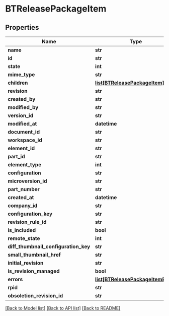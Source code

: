 # BTReleasePackageItem

## Properties
Name | Type | Description | Notes
------------ | ------------- | ------------- | -------------
**name** | **str** |  | [optional] 
**id** | **str** |  | [optional] 
**state** | **int** |  | [optional] 
**mime_type** | **str** |  | [optional] 
**children** | [**list[BTReleasePackageItem]**](BTReleasePackageItem.md) |  | [optional] 
**revision** | **str** |  | [optional] 
**created_by** | **str** |  | [optional] 
**modified_by** | **str** |  | [optional] 
**version_id** | **str** |  | [optional] 
**modified_at** | **datetime** |  | [optional] 
**document_id** | **str** |  | [optional] 
**workspace_id** | **str** |  | [optional] 
**element_id** | **str** |  | [optional] 
**part_id** | **str** |  | [optional] 
**element_type** | **int** |  | [optional] 
**configuration** | **str** |  | [optional] 
**microversion_id** | **str** |  | [optional] 
**part_number** | **str** |  | [optional] 
**created_at** | **datetime** |  | [optional] 
**company_id** | **str** |  | [optional] 
**configuration_key** | **str** |  | [optional] 
**revision_rule_id** | **str** |  | [optional] 
**is_included** | **bool** |  | [optional] 
**remote_state** | **int** |  | [optional] 
**diff_thumbnail_configuration_key** | **str** |  | [optional] 
**small_thumbnail_href** | **str** |  | [optional] 
**initial_revision** | **str** |  | [optional] 
**is_revision_managed** | **bool** |  | [optional] 
**errors** | [**list[BTReleasePackageItemError]**](BTReleasePackageItemError.md) |  | [optional] 
**rpid** | **str** |  | [optional] 
**obsoletion_revision_id** | **str** |  | [optional] 

[[Back to Model list]](../README.md#documentation-for-models) [[Back to API list]](../README.md#documentation-for-api-endpoints) [[Back to README]](../README.md)


